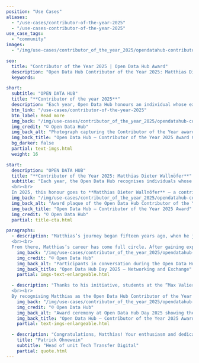 ```yaml
---
position: "Use Cases"
aliases:
  - "/use-cases/contributor-of-the-year-2025"
  - "/use-cases-contributor-of-the-year-2025"
use_case_tags:
  - "community"
images:
  - "/img/use-cases/contributor_of_the_year_2025/opendatahub-contributor-2025-social.jpg"

seo:
  title: "Contributor of the Year 2025 | Open Data Hub Award"
  description: "Open Data Hub Contributor of the Year 2025: Matthias Dieter Wallnöfer honored for his open source work, real-world data projects & education impact."
  keywords:

short:
  subtitle: "OPEN DATA HUB"
  title: "**Contributor of the year 2025**"
  description: "Each year, Open Data Hub honours an individual whose exceptional contributions have significantly advanced the community and its impact, awarding them the prestigious Contributor of the Year title."
  btn_link: "/use-cases/contributor-of-the-year-2025"
  btn_label: Read more
  img_back: "/img/use-cases/contributor_of_the_year_2025/opendatahub-contributor-of-the-year-2025-01.jpg"
  img_credit: "© Open Data Hub"
  img_back_alt: "Photograph capturing the Contributor of the Year award ceremony at Open Data Hub Day 2025, recognising outstanding community contributions."
  img_back_title: "Open Data Hub – Contributor of the Year 2025 Award Ceremony"
  bg_darker: false
  partial: text-imgs.html
  weight: 16

start:
  description: "OPEN DATA HUB"
  title: "**Contributor of the Year 2025: Matthias Dieter Wallnöfer**"
  subtitle: "Each year, the Open Data Hub recognises individuals whose passion and dedication have significantly shaped both the project and the wider community. The “Open Data Hub Contributor of the Year” award is a tribute not only to technical excellence, but also to the human spirit that drives open collaboration and knowledge sharing. 
  <br><br>
  In 2025, this honour goes to **Matthias Dieter Wallnöfer** — a contributor whose story embodies the very essence of the Open Data Hub." 
  img_back: "/img/use-cases/contributor_of_the_year_2025/opendatahub-contributor-of-the-year-2025-02.jpg"
  img_back_alt: "Award plaque of the Open Data Hub Contributor of the Year 2025 presented to Matthias Dieter Wallnöfer for his open source contributions."
  img_back_title: "Open Data Hub – Contributor of the Year 2025 Award"
  img_credit: "© Open Data Hub"
  partial: title-cta.html

paragraphs:
  - description: "Matthias’s journey began fifteen years ago, when he joined the project as a young student intern during its earliest stages. Under the mentorship of Roberto Cavaliere, Tech Transfer Digital's Subject Matter Expert in AI and Mobility Solutions, Matthias developed his thesis within the European project *Integreen*, with a particular focus on API design. 
  <br><br>
  From there, Matthias’s career has come full circle. After gaining experience in high-tech companies, he returned to his roots in education and now serves as a computer science teacher at the TFO “Max Valier” in Bozen/Bolzano. For Matthias, Open Data Hub is far more than an interest - it’s a personal mission."
    img_back: "/img/use-cases/contributor_of_the_year_2025/opendatahub-contributor-of-the-year-2025-03.jpg"
    img_credit: "© Open Data Hub"
    img_back_alt: "Participants in conversation during the Open Data Hub Day 2025, highlighting networking, collaboration and community exchange."
    img_back_title: "Open Data Hub Day 2025 – Networking and Exchange"
    partial: imgs-text-enlargeable.html

  - description: "Thanks to his initiative, students at the “Max Valier” regularly develop Open Source applications using real-world data from the Open Data Hub. At the Open Data Hub Day 2025, two of his students, David Spitaler and Elias Klotz, presented their innovative school project, “Open Quiz Hub,” showcasing how Open Data can fuel creativity and learning. 
  <br><br>
  By recognising Matthias as the Open Data Hub Contributor of the Year 2025, we celebrate a long-standing contributor whose commitment to openness and education continues to inspire. His story demonstrates how early involvement in Open Source projects can evolve into a lifetime of impact, nurturing the next generation of developers, data scientists, and innovators."
    img_back: "/img/use-cases/contributor_of_the_year_2025/opendatahub-contributor-of-the-year-2025-04.jpg"
    img_credit: "© Open Data Hub"
    img_back_alt: "Award ceremony at Open Data Hub Day 2025 showing the presentation of the Contributor of the Year award, highlighting recognition and community spirit."
    img_back_title: "Open Data Hub – Contributor of the Year 2025 Award Ceremony"
    partial: text-imgs-enlargeable.html

  - description: "Congratulations, Matthias! Your enthusiasm and dedication are lighting the path forward for all who believe in the power of open data."
    title: "Patrick Ohnewein"
    subtitle: "Head of unit Tech Transfer Digital"
    partial: quote.html
---
```

